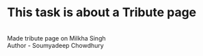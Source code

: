 # This task is about a Tribute page

<br>
Made tribute page on Milkha Singh
<br>
Author - Soumyadeep Chowdhury
